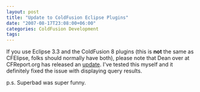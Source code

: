 ```yaml
---
layout: post
title: "Update to ColdFusion Eclipse Plugins"
date: "2007-08-17T23:08:00+06:00"
categories: ColdFusion Development 
tags: 
---
```


If you use Eclipse 3.3 and the ColdFusion 8 plugins (this is <b>not</b> the same as CFElipse, folks should normally have both), please note that Dean over at CFReport.org has released an <a href="http://www.cfreport.org/index.cfm/2007/8/17/Eclipse-33-and-the-ColdFusion-Extensions-for-Eclipse">update</a>. I've tested this myself and it definitely fixed the issue with displaying query results.

p.s. Superbad was super funny.